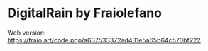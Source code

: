 # DigitalRain by Fraiolefano

Web version: https://fraio.art/code.php/a637533372ad431e5a65b64c570bf222
